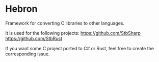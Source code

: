 # Hebron
Framework for converting C libraries to other languages.

It is used for the following projects:
https://github.com/StbSharp
https://github.com/StbRust

If you want some C project ported to C# or Rust, feel free to create the corresponding issue.
